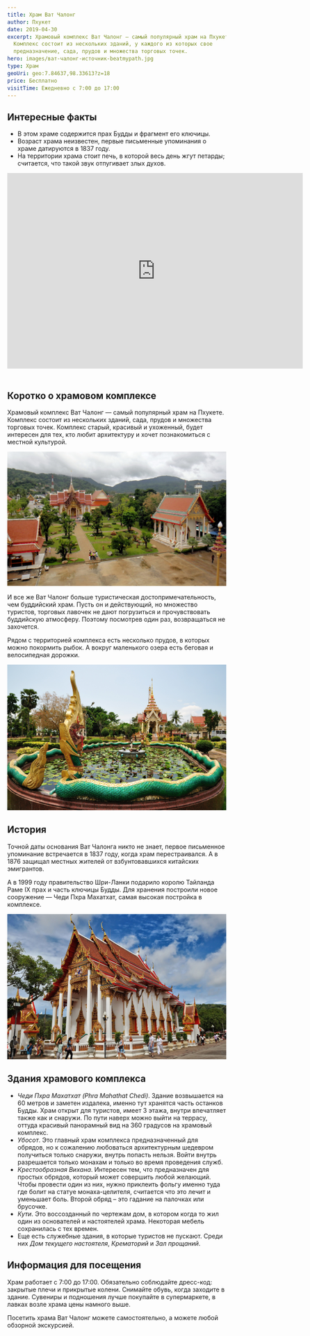 ```yaml
---
title: Храм Ват Чалонг
author: Пхукет
date: 2019-04-30
excerpt: Храмовый комплекс Ват Чалонг — самый популярный храм на Пхукете.
  Комплекс состоит из нескольких зданий, у каждого из которых свое
  предназначение, сада, прудов и множества торговых точек.
hero: images/ват-чалонг-источник-beatmypath.jpg
type: Храм
geoUri: geo:7.84637,98.33613?z=18
price: Бесплатно
visitTime: Ежедневно с 7:00 до 17:00
---
```


## Интересные факты

* В этом храме содержится прах Будды и фрагмент его ключицы.
* Возраст храма неизвестен, первые письменные упоминания о храме датируются в 1837 году.
* На территории храма стоит печь, в которой весь день жгут петарды; считается, что такой звук отпугивает злых духов.

<iframe src="https://www.google.com/maps/embed?pb=!4v1607103380345!6m8!1m7!1sCAoSLEFGMVFpcE5hMnBnV3Q5MXlYVXNsMTBseU1odVdORUN1N3J1ZXdYSjlIdnIx!2m2!1d7.846601700000001!2d98.33682449999999!3f3.19!4f-0.5900000000000034!5f0.4000000000000002" width="680" height="450" frameborder="0" style="border:0;" allowfullscreen="" aria-hidden="false" tabindex="0"></iframe>
<br></br>

## Коротко о храмовом комплексе

Храмовый комплекс Ват Чалонг — самый популярный храм на Пхукете. Комплекс состоит из нескольких зданий, сада, прудов и множества торговых точек. Комплекс старый, красивый и ухоженный, будет интересен для тех, кто любит архитектуру и хочет познакомиться с местной культурой.

![Храмовый комплекс Ват Чалонг](images/ват-чалонг-источник-kuku.travel.jpg "Вид с балкона Чеди Пхра Махатхат. Источник kuku.travel")

И все же Ват Чалонг больше туристическая достопримечательность, чем буддийский храм. Пусть он и действующий, но множество туристов, торговых лавочек не дают погрузиться и прочувствовать буддийскую атмосферу. Поэтому посмотрев один раз, возвращаться не захочется.

Рядом с территорией комплекса есть несколько прудов, в которых можно покормить рыбок. А вокруг маленького озера есть беговая и велосипедная дорожки.

![Фонтан храм Ват Чалонг](images/ват-чалонг-источник-thousandwonders.net.jpg "Фонтан в парке комплекса Ват Чалонг. Источник thousandwonders.net")

## История

Точной даты основания Ват Чалонга никто не знает, первое письменное упоминание встречается в 1837 году, когда храм перестраивался. А в 1876 защищал местных жителей от взбунтовавшихся китайских эмигрантов.

А в 1999 году правительство Шри-Ланки подарило королю Тайланда Раме IX прах и часть ключицы Будды. Для хранения построили новое сооружение — Чеди Пхра Махатхат, самая высокая постройка в комплексе.


![Убосот храмового комплекса Ват Чалонг googleusercontent.com](images/ват-чалонг-источник-googleusercontent.jpg "Убосот, главное здание. Источник googleusercontent.com")

## Здания храмового комплекса

* *Чеди Пхра Махатхат (Phra Mahathat Chedi)*. Здание возвышается на 60 метров и заметен издалека, именно тут хранятся часть останков Будды. Храм открыт для туристов, имеет 3 этажа, внутри впечатляет также как и снаружи. По пути наверх можно выйти на террасу, оттуда красивый панорамный вид на 360 градусов на храмовый комплекс.
* *Убосот*. Это главный храм комплекса предназначенный для обрядов, но к сожалению любоваться архитектурным шедевром получиться только снаружи, внутрь попасть нельзя. Войти внутрь разрешается только монахам и только во время проведения служб.
* *Крестообразная Вихана*. Интересен тем, что предназначен для простых обрядов, который может совершить любой желающий. Чтобы провести один из них, нужно приклеить фольгу именно туда где болит на статуе монаха-целителя, считается что это лечит и уменьшает боль. Второй обряд – это гадание на палочках или брусочке.
* *Кути*. Это воссозданный по чертежам дом, в котором когда то жил один из основателей и настоятелей храма. Некоторая мебель сохранилась с тех времен.
* Еще есть служебные здания, в которые туристов не пускают. Среди них *Дом текущего настоятеля*, *Крематорий* и *Зал прощаний*.

## Информация для посещения

Храм работает с 7:00 до 17:00. Обязательно соблюдайте дресс-код: закрытые плечи и прикрытые колени. Снимайте обувь, когда заходите в здание. Сувениры и подношения лучше покупайте в супермаркете, в лавках возле храма цены намного выше.

Посетить храма Ват Чалонг можете самостоятельно, а можете любой обзорной экскурсией.
